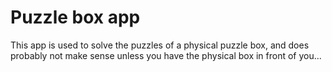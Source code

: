 # Puzzle box app

This app is used to solve the puzzles of a physical puzzle box, and does probably not make sense unless you have the physical box in front of you...